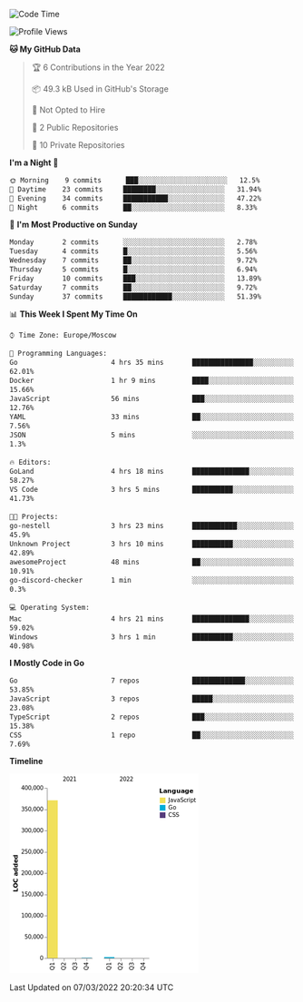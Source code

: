 <!--START_SECTION:waka-->
![Code Time](http://img.shields.io/badge/Code%20Time-200%20hrs%2027%20mins-blue)

![Profile Views](http://img.shields.io/badge/Profile%20Views-2-blue)

**🐱 My GitHub Data** 

> 🏆 6 Contributions in the Year 2022
 > 
> 📦 49.3 kB Used in GitHub's Storage 
 > 
> 🚫 Not Opted to Hire
 > 
> 📜 2 Public Repositories 
 > 
> 🔑 10 Private Repositories  
 > 
**I'm a Night 🦉** 

```text
🌞 Morning    9 commits      ███░░░░░░░░░░░░░░░░░░░░░░   12.5% 
🌆 Daytime    23 commits     ████████░░░░░░░░░░░░░░░░░   31.94% 
🌃 Evening    34 commits     ███████████░░░░░░░░░░░░░░   47.22% 
🌙 Night      6 commits      ██░░░░░░░░░░░░░░░░░░░░░░░   8.33%

```
📅 **I'm Most Productive on Sunday** 

```text
Monday       2 commits      ░░░░░░░░░░░░░░░░░░░░░░░░░   2.78% 
Tuesday      4 commits      █░░░░░░░░░░░░░░░░░░░░░░░░   5.56% 
Wednesday    7 commits      ██░░░░░░░░░░░░░░░░░░░░░░░   9.72% 
Thursday     5 commits      █░░░░░░░░░░░░░░░░░░░░░░░░   6.94% 
Friday       10 commits     ███░░░░░░░░░░░░░░░░░░░░░░   13.89% 
Saturday     7 commits      ██░░░░░░░░░░░░░░░░░░░░░░░   9.72% 
Sunday       37 commits     ████████████░░░░░░░░░░░░░   51.39%

```


📊 **This Week I Spent My Time On** 

```text
⌚︎ Time Zone: Europe/Moscow

💬 Programming Languages: 
Go                       4 hrs 35 mins       ███████████████░░░░░░░░░░   62.01% 
Docker                   1 hr 9 mins         ████░░░░░░░░░░░░░░░░░░░░░   15.66% 
JavaScript               56 mins             ███░░░░░░░░░░░░░░░░░░░░░░   12.76% 
YAML                     33 mins             ██░░░░░░░░░░░░░░░░░░░░░░░   7.56% 
JSON                     5 mins              ░░░░░░░░░░░░░░░░░░░░░░░░░   1.3%

🔥 Editors: 
GoLand                   4 hrs 18 mins       ██████████████░░░░░░░░░░░   58.27% 
VS Code                  3 hrs 5 mins        ██████████░░░░░░░░░░░░░░░   41.73%

🐱‍💻 Projects: 
go-nestell               3 hrs 23 mins       ███████████░░░░░░░░░░░░░░   45.9% 
Unknown Project          3 hrs 10 mins       ██████████░░░░░░░░░░░░░░░   42.89% 
awesomeProject           48 mins             ██░░░░░░░░░░░░░░░░░░░░░░░   10.91% 
go-discord-checker       1 min               ░░░░░░░░░░░░░░░░░░░░░░░░░   0.3%

💻 Operating System: 
Mac                      4 hrs 21 mins       ██████████████░░░░░░░░░░░   59.02% 
Windows                  3 hrs 1 min         ██████████░░░░░░░░░░░░░░░   40.98%

```

**I Mostly Code in Go** 

```text
Go                       7 repos             █████████████░░░░░░░░░░░░   53.85% 
JavaScript               3 repos             █████░░░░░░░░░░░░░░░░░░░░   23.08% 
TypeScript               2 repos             ███░░░░░░░░░░░░░░░░░░░░░░   15.38% 
CSS                      1 repo              ██░░░░░░░░░░░░░░░░░░░░░░░   7.69%

```


**Timeline**

![Chart not found](https://raw.githubusercontent.com/jeezft/jeezft/main/charts/bar_graph.png) 


 Last Updated on 07/03/2022 20:20:34 UTC
<!--END_SECTION:waka-->
